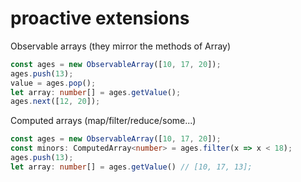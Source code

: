 # proactive extensions

Observable arrays (they mirror the methods of Array)
```typescript
const ages = new ObservableArray([10, 17, 20]);
ages.push(13);
value = ages.pop();
let array: number[] = ages.getValue();
ages.next([12, 20]);
```
Computed arrays (map/filter/reduce/some...)
```typescript
const ages = new ObservableArray([10, 17, 20]);
const minors: ComputedArray<number> = ages.filter(x => x < 18);
ages.push(13);
let array: number[] = ages.getValue() // [10, 17, 13];
```